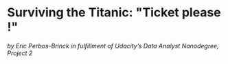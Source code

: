  
 # Surviving the Titanic: "Ticket please !"
 
_by Eric Perbos-Brinck in fulfillment of Udacity’s Data Analyst Nanodegree, Project 2_
</br>
